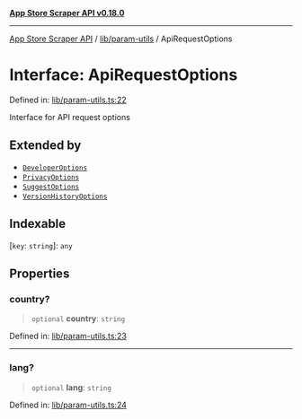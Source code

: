 [**App Store Scraper API v0.18.0**](../../../README.md)

***

[App Store Scraper API](../../../modules.md) / [lib/param-utils](../README.md) / ApiRequestOptions

# Interface: ApiRequestOptions

Defined in: [lib/param-utils.ts:22](https://github.com/facundoolano/app-store-scraper/blob/7e1baf8350e9d5936df88e03bdbb2e2ecea26d48/lib/param-utils.ts#L22)

Interface for API request options

## Extended by

- [`DeveloperOptions`](../../developer/interfaces/DeveloperOptions.md)
- [`PrivacyOptions`](../../privacy/interfaces/PrivacyOptions.md)
- [`SuggestOptions`](../../suggest/interfaces/SuggestOptions.md)
- [`VersionHistoryOptions`](../../version-history/interfaces/VersionHistoryOptions.md)

## Indexable

\[`key`: `string`\]: `any`

## Properties

### country?

> `optional` **country**: `string`

Defined in: [lib/param-utils.ts:23](https://github.com/facundoolano/app-store-scraper/blob/7e1baf8350e9d5936df88e03bdbb2e2ecea26d48/lib/param-utils.ts#L23)

***

### lang?

> `optional` **lang**: `string`

Defined in: [lib/param-utils.ts:24](https://github.com/facundoolano/app-store-scraper/blob/7e1baf8350e9d5936df88e03bdbb2e2ecea26d48/lib/param-utils.ts#L24)
